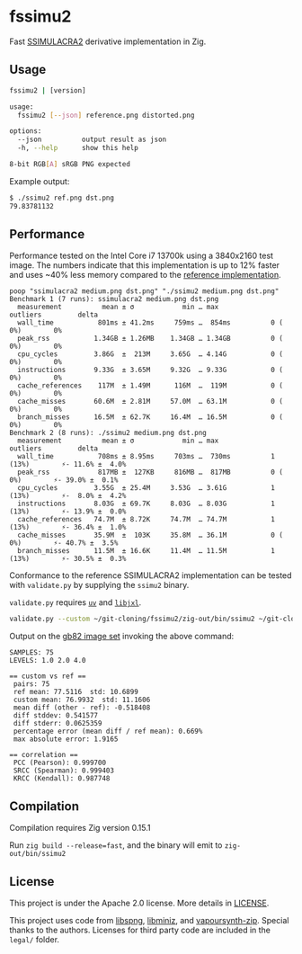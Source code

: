 # fssimu2

Fast [SSIMULACRA2](https://github.com/cloudinary/ssimulacra2/tree/main) derivative implementation in Zig.

## Usage

```sh
fssimu2 | [version]

usage:
  fssimu2 [--json] reference.png distorted.png

options:
  --json          output result as json
  -h, --help      show this help

8-bit RGB[A] sRGB PNG expected
```

Example output:
```sh
$ ./ssimu2 ref.png dst.png
79.83781132
```

## Performance

Performance tested on the Intel Core i7 13700k using a 3840x2160 test image. The numbers indicate that this implementation is up to 12% faster and uses ~40% less memory compared to the [reference implementation](https://github.com/cloudinary/ssimulacra2).

```
poop "ssimulacra2 medium.png dst.png" "./ssimu2 medium.png dst.png"
Benchmark 1 (7 runs): ssimulacra2 medium.png dst.png
  measurement          mean ± σ            min … max           outliers         delta
  wall_time           801ms ± 41.2ms     759ms …  854ms          0 ( 0%)        0%
  peak_rss           1.34GB ± 1.26MB    1.34GB … 1.34GB          0 ( 0%)        0%
  cpu_cycles         3.86G  ±  213M     3.65G  … 4.14G           0 ( 0%)        0%
  instructions       9.33G  ± 3.65M     9.32G  … 9.33G           0 ( 0%)        0%
  cache_references    117M  ± 1.49M      116M  …  119M           0 ( 0%)        0%
  cache_misses       60.6M  ± 2.81M     57.0M  … 63.1M           0 ( 0%)        0%
  branch_misses      16.5M  ± 62.7K     16.4M  … 16.5M           0 ( 0%)        0%
Benchmark 2 (8 runs): ./ssimu2 medium.png dst.png
  measurement          mean ± σ            min … max           outliers         delta
  wall_time           708ms ± 8.95ms     703ms …  730ms          1 (13%)        ⚡- 11.6% ±  4.0%
  peak_rss            817MB ±  127KB     816MB …  817MB          0 ( 0%)        ⚡- 39.0% ±  0.1%
  cpu_cycles         3.55G  ± 25.4M     3.53G  … 3.61G           1 (13%)        ⚡-  8.0% ±  4.2%
  instructions       8.03G  ± 69.7K     8.03G  … 8.03G           1 (13%)        ⚡- 13.9% ±  0.0%
  cache_references   74.7M  ± 8.72K     74.7M  … 74.7M           1 (13%)        ⚡- 36.4% ±  1.0%
  cache_misses       35.9M  ±  103K     35.8M  … 36.1M           0 ( 0%)        ⚡- 40.7% ±  3.5%
  branch_misses      11.5M  ± 16.6K     11.4M  … 11.5M           1 (13%)        ⚡- 30.5% ±  0.3%
```

Conformance to the reference SSIMULACRA2 implementation can be tested with `validate.py` by supplying the `ssimu2` binary.

`validate.py` requires [`uv`](https://docs.astral.sh/uv/) and [`libjxl`](https://github.com/libjxl/libjxl).

```sh
validate.py --custom ~/git-cloning/fssimu2/zig-out/bin/ssimu2 ~/git-cloning/gb82-image-set/png/*
```

Output on the [gb82 image set](https://github.com/gianni-rosato/gb82-image-set) invoking the above command:
```
SAMPLES: 75
LEVELS: 1.0 2.0 4.0

== custom vs ref ==
 pairs: 75
 ref mean: 77.5116  std: 10.6899
 custom mean: 76.9932  std: 11.1606
 mean diff (other - ref): -0.518408
 diff stddev: 0.541577
 diff stderr: 0.0625359
 percentage error (mean diff / ref mean): 0.669%
 max absolute error: 1.9165

== correlation ==
 PCC (Pearson): 0.999700
 SRCC (Spearman): 0.999403
 KRCC (Kendall): 0.987748
```

## Compilation

Compilation requires Zig version 0.15.1

Run `zig build --release=fast`, and the binary will emit to `zig-out/bin/ssimu2`

## License

This project is under the Apache 2.0 license. More details in [LICENSE](./LICENSE).

This project uses code from [libspng](https://libspng.org), [libminiz](https://github.com/richgel999/miniz), and [vapoursynth-zip](https://github.com/dnjulek/vapoursynth-zip). Special thanks to the authors. Licenses for third party code are included in the `legal/` folder.
